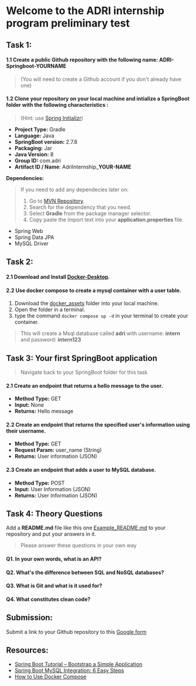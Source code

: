 # Welcome to the ADRI internship program preliminary test

## Task 1:

#### 1.1 Create a public Github repository with the following name: **ADRI-Springboot-YOURNAME**

> (You will need to create a Github account if you don't already have one)

#### 1.2 Clone your repository on your local machine and intialize a SpringBoot folder with the following characteristics :

> (Hint: use [Spring Initializr](https://start.spring.io/))

- **Project Type:** Gradle
- **Language:** Java
- **SpringBoot version:** 2.7.8
- **Packaging:** Jar
- **Java Version:** 8
- **Group ID:** com.adri
- **Artifact ID / Name**: AdriInternship_**YOUR-NAME**

**Dependencies:**

> If you need to add any dependecies later on: 
> 1. Go to [MVN Repository](https://mvnrepository.com/). 
> 2. Search for the dependency that you need.
> 3. Select **Gradle** from the package manager selector.
> 4. Copy paste the import text into your **application.properties** file. 

- Spring Web
- Spring Data JPA
- MySQL Driver

## Task 2:

#### 2.1 Download and Install [Docker-Desktop](https://www.docker.com/products/docker-desktop/).

#### 2.2 Use docker compose to create a mysql container with a user table.

1. Download the [docker_assets](./docker_assets/) folder into your local machine.
2. Open the folder in a terminal.
3. type the command `docker compose up -d` in your terminal to create your container.

> This will create a Msql database called **adri** with username: **intern** and password: **intern123**

## Task 3: Your first SpringBoot application

> Navigate back to your SpringBoot folder for this task

#### 2.1 Create an endpoint that returns a hello message to the user.

- **Method Type:** GET
- **Input:** None
- **Returns:** Hello message

#### 2.2 Create an endpoint that returns the specified user's information using their username.

- **Method Type:** GET
- **Request Param:** user_name (String)
- **Returns:** User information (JSON)

#### 2.3 Create an endpoint that adds a user to MySQL database.

- **Method Type:** POST
- **Input:** User Information (JSON)
- **Returns:** User Information (JSON)

## Task 4: Theory Questions

Add a **README.md** file like this one [Example_README.md](Example_README.md) to your repository and put your answers in it.
> Please answer these questions in your own way

#### Q1. In your own words, what is an API?

#### Q2. What's the difference between SQL and NoSQL databases?

#### Q3. What is Git and what is it used for?

#### Q4. What constitutes clean code?

## Submission:

Submit a link to your Github repository to this [Google form](https://forms.gle/WVPcZrL6syk3ty7V7)

## Resources:

- [Spring Boot Tutorial – Bootstrap a Simple Application](https://www.baeldung.com/spring-boot-start)
- [Spring Boot MySQL Integration: 6 Easy Steps](https://hevodata.com/learn/spring-boot-mysql/)
- [How to Use Docker Compose](https://www.linode.com/docs/guides/how-to-use-docker-compose/)



